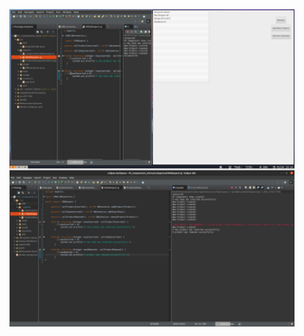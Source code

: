 <img src="https://raw.githubusercontent.com/mihaialexandruteodor/AOP/master/screenshot1_Aspectj.png" width="800">

<img src="https://github.com/mihaialexandruteodor/AOP/blob/master/Screenshot%20from%202022-04-05%2021-28-55.png" width="800">


